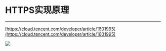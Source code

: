 # HTTPS实现原理
---

[https://cloud.tencent.com/developer/article/1601995](https://cloud.tencent.com/developer/article/1601995)

![](http://motor.rcer666.cn/program/https.png)
